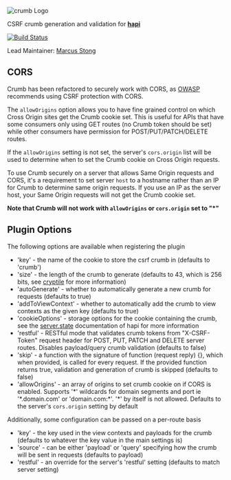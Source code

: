 ![crumb Logo](https://raw.github.com/hapijs/crumb/master/images/crumb.png)

CSRF crumb generation and validation for [**hapi**](https://github.com/hapijs/hapi)

[![Build Status](https://secure.travis-ci.org/hapijs/crumb.png)](http://travis-ci.org/hapijs/crumb)

Lead Maintainer: [Marcus Stong](https://github.com/stongo)

## CORS

Crumb has been refactored to securely work with CORS, as [OWASP](https://www.owasp.org/index.php/HTML5_Security_Cheat_Sheet#Cross_Origin_Resource_Sharing) recommends using CSRF protection with CORS.

The `allowOrigins` option allows you to have fine grained control on which Cross Origin sites get the Crumb cookie set. This is useful for APIs that have some consumers only using GET routes (no Crumb token should be set) while other consumers have permission for POST/PUT/PATCH/DELETE routes.

If the `allowOrigins` setting is not set, the server's `cors.origin` list will be used to determine when to set the Crumb cookie on Cross Origin requests.

To use Crumb securely on a server that allows Same Origin requests and CORS, it's a requirement to set server `host` to a hostname rather than an IP for Crumb to determine same origin requests. If you use an IP as the server host, your Same Origin requests will not get the Crumb cookie set.

**Note that Crumb will not work with `allowOrigins` or `cors.origin` set to "\*"**

## Plugin Options

The following options are available when registering the plugin

* 'key' - the name of the cookie to store the csrf crumb in (defaults to 'crumb')
* 'size' - the length of the crumb to generate (defaults to 43, which is 256 bits, see [cryptile](https://github.com/hueniverse/cryptiles) for more information)
* 'autoGenerate' - whether to automatically generate a new crumb for requests (defaults to true)
* 'addToViewContext' - whether to automatically add the crumb to view contexts as the given key (defaults to true)
* 'cookieOptions' - storage options for the cookie containing the crumb, see the [server.state](http://hapijs.com/api#serverstatename-options) documentation of hapi for more information
* 'restful' - RESTful mode that validates crumb tokens from "X-CSRF-Token" request header for POST, PUT, PATCH and DELETE server routes. Disables payload/query crumb validation (defaults to false)
* 'skip' - a function with the signature of function (request reply) {}, which when provided, is called for every request. If the provided function returns true, validation and generation of crumb is skipped (defaults to false)
* 'allowOrigins' - an array of origins to set crumb cookie on if CORS is enabled. Supports '\*' wildcards for domain segments and port ie '\*.domain.com' or 'domain.com:\*'. '\*' by itself is not allowed. Defaults to the server's `cors.origin` setting by default

Additionally, some configuration can be passed on a per-route basis

* 'key' - the key used in the view contexts and payloads for the crumb (defaults to whatever the key value in the main settings is)
* 'source' - can be either 'payload' or 'query' specifying how the crumb will be sent in requests (defaults to payload)
* 'restful' - an override for the server's 'restful' setting (defaults to match server setting)
